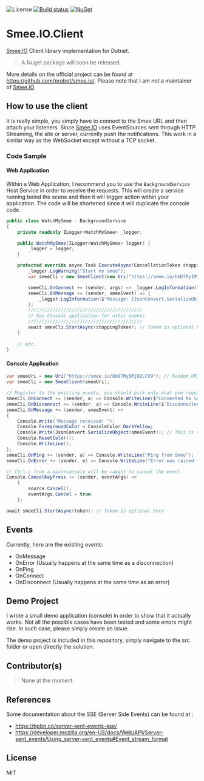 ![License](https://img.shields.io/github/license/Nordes/Smee.IO.Client.svg)
[![Build status](https://ci.appveyor.com/api/projects/status/m63s6b2188b20bkc/branch/master?svg=true)](https://ci.appveyor.com/project/Nordes/Smee.IO.Client/branch/master)
[![NuGet](https://img.shields.io/nuget/v/Smee.IO.Client.svg)](https://www.nuget.org/packages/Smee.IO.Client/)

# Smee.IO.Client
[Smee.IO](https://smee.io/) Client library implementation for Dotnet. 

> A Nuget package will soon be released.

More details on the official project can be found at https://github.com/probot/smee.io/. Please note that I am not a maintainer of [Smee.IO](https://smee.io).

## How to use the client
It is really simple, you simply have to connect to the Smee URL and then attach your listeners. Since [Smee.IO](https://smee.io) uses EventSources sent through HTTP Streaming, the site or server, currently push the notifications. This work in a similar way as the WebSocket except without a TCP socket.

### Code Sample 

#### Web Application
Within a Web Application, I recommend you to use the `BackgroundService` Host Service in order to receive the requests. This will create a service running beind the scene and then it will trigger action within your application. The code will be shortened since it will duplicate the console code.

```csharp
public class WatchMySmee : BackgroundService
{
    private readonly ILogger<WatchMySmee> _logger;

    public WatchMySmee(ILogger<WatchMySmee> logger) {
        _logger = logger;
    }

    protected override async Task ExecuteAsync(CancellationToken stoppingToken) {
        _logger.LogWarning("Start my smee");
        var smeeCli = new SmeeClient(new Uri("https://smee.io/bbD7RyIMjQ2LCV9"));

        smeeCli.OnConnect += (sender, args) => _logger.LogInformation("Connected to SMEE.io");
        smeeCli.OnMessage += (sender, smeeEvent) => {
            _logger.LogInformation($"Message: {JsonConvert.SerializeObject(smeeEvent)}")
        };
        //////////////////////////////////////////
        // See Console application for other events
        //////////////////////////////////////////
        await smeeCli.StartAsync(stoppingToken); // Token is optional here
    }
    
    // etc.
}
```

#### Console Application
```csharp
var smeeUri = new Uri("https://smee.io/bbD7RyIMjQ2LCV9"); // Random URI
var smeeCli = new SmeeClient(smeeUri);

// Register to the existing events, you should pick only what you require.
smeeCli.OnConnect += (sender, a) => Console.WriteLine($"Connected to Smee.io ({smeeUri})");
smeeCli.OnDisconnect += (sender, a) => Console.WriteLine($"Disconnected from Smee.io ({smeeUri})");
smeeCli.OnMessage += (sender, smeeEvent) =>
{
    Console.Write("Message received: ");
    Console.ForegroundColor = ConsoleColor.DarkYellow;
    Console.Write(JsonConvert.SerializeObject(smeeEvent)); // This is a typed object.
    Console.ResetColor();
    Console.WriteLine();
};
smeeCli.OnPing += (sender, a) => Console.WriteLine("Ping from Smee");
smeeCli.OnError += (sender, e) => Console.WriteLine("Error was raised (Disconnect/Anything else: " + e.Message);

// Ctrl-c from a main/console will be caught to cancel the event.
Console.CancelKeyPress += (sender, eventArgs) =>
    {
        source.Cancel();
        eventArgs.Cancel = true;
    };

await smeeCli.StartAsync(token); // Token is optional here
```

## Events
Currently, here are the existing events:

- OnMessage
- OnError (Usually happens at the same time as a disconnection)
- OnPing
- OnConnect
- OnDisconnect (Usually happens at the same time as an error)

## Demo Project
I wrote a small demo application (console) in order to show that it actually works. Not all the possible cases have been tested and some errors might rise. In such case, please simply create an issue.

The demo project is included in this repository, simply navigate to the src folder or open directly the solution.

## Contributor(s)
> None at the moment.

## References
Some documentation about the SSE (Server Side Events) can be found at : 
 
* https://hpbn.co/server-sent-events-sse/
* https://developer.mozilla.org/en-US/docs/Web/API/Server-sent_events/Using_server-sent_events#Event_stream_format

## License
MIT